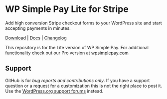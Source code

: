 # WP Simple Pay Lite for Stripe

Add high conversion Stripe checkout forms to your WordPress site and start accepting payments in minutes.

[Download](https://wordpress.org/plugins/stripe/) | [Docs](https://docs.wpsimplepay.com/) | [Changelog](https://wordpress.org/plugins/stripe/changelog/)

This repository is for the Lite version of WP Simple Pay. For additional functionality check out our Pro version at [wpsimplepay.com](https://wpsimplepay.com)

## Support

GitHub is for *bug reports and contributions only*. If you have a support question or a request for a customization this is not the right place to post it. Use the [WordPress.org support forums](https://wordpress.org/support/plugin/stripe) instead.
